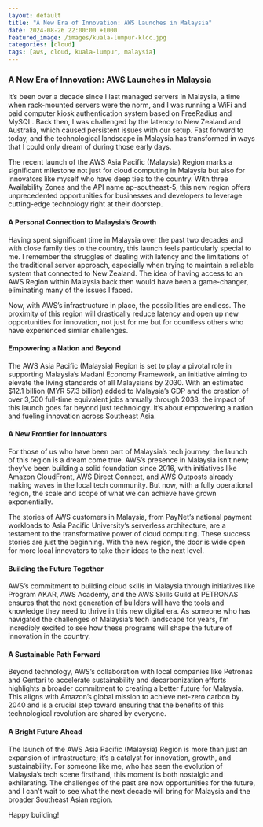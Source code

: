 ```yaml
---
layout: default
title: "A New Era of Innovation: AWS Launches in Malaysia"
date: 2024-08-26 22:00:00 +1000
featured_image: /images/kuala-lumpur-klcc.jpg
categories: [cloud]
tags: [aws, cloud, kuala-lumpur, malaysia]
---
```


### A New Era of Innovation: AWS Launches in Malaysia

It’s been over a decade since I last managed servers in Malaysia, a time when rack-mounted servers were the norm, and I was running a WiFi and paid computer kiosk authentication system based on FreeRadius and MySQL. Back then, I was challenged by the latency to New Zealand and Australia, which caused persistent issues with our setup. Fast forward to today, and the technological landscape in Malaysia has transformed in ways that I could only dream of during those early days.

The recent launch of the AWS Asia Pacific (Malaysia) Region marks a significant milestone not just for cloud computing in Malaysia but also for innovators like myself who have deep ties to the country. With three Availability Zones and the API name ap-southeast-5, this new region offers unprecedented opportunities for businesses and developers to leverage cutting-edge technology right at their doorstep.

#### A Personal Connection to Malaysia’s Growth

Having spent significant time in Malaysia over the past two decades and with close family ties to the country, this launch feels particularly special to me. I remember the struggles of dealing with latency and the limitations of the traditional server approach, especially when trying to maintain a reliable system that connected to New Zealand. The idea of having access to an AWS Region within Malaysia back then would have been a game-changer, eliminating many of the issues I faced.

Now, with AWS’s infrastructure in place, the possibilities are endless. The proximity of this region will drastically reduce latency and open up new opportunities for innovation, not just for me but for countless others who have experienced similar challenges.

#### Empowering a Nation and Beyond

The AWS Asia Pacific (Malaysia) Region is set to play a pivotal role in supporting Malaysia’s Madani Economy Framework, an initiative aiming to elevate the living standards of all Malaysians by 2030. With an estimated $12.1 billion (MYR 57.3 billion) added to Malaysia’s GDP and the creation of over 3,500 full-time equivalent jobs annually through 2038, the impact of this launch goes far beyond just technology. It’s about empowering a nation and fueling innovation across Southeast Asia.

#### A New Frontier for Innovators

For those of us who have been part of Malaysia’s tech journey, the launch of this region is a dream come true. AWS’s presence in Malaysia isn’t new; they’ve been building a solid foundation since 2016, with initiatives like Amazon CloudFront, AWS Direct Connect, and AWS Outposts already making waves in the local tech community. But now, with a fully operational region, the scale and scope of what we can achieve have grown exponentially.

The stories of AWS customers in Malaysia, from PayNet’s national payment workloads to Asia Pacific University’s serverless architecture, are a testament to the transformative power of cloud computing. These success stories are just the beginning. With the new region, the door is wide open for more local innovators to take their ideas to the next level.

#### Building the Future Together

AWS’s commitment to building cloud skills in Malaysia through initiatives like Program AKAR, AWS Academy, and the AWS Skills Guild at PETRONAS ensures that the next generation of builders will have the tools and knowledge they need to thrive in this new digital era. As someone who has navigated the challenges of Malaysia’s tech landscape for years, I’m incredibly excited to see how these programs will shape the future of innovation in the country.

#### A Sustainable Path Forward

Beyond technology, AWS’s collaboration with local companies like Petronas and Gentari to accelerate sustainability and decarbonization efforts highlights a broader commitment to creating a better future for Malaysia. This aligns with Amazon’s global mission to achieve net-zero carbon by 2040 and is a crucial step toward ensuring that the benefits of this technological revolution are shared by everyone.

#### A Bright Future Ahead

The launch of the AWS Asia Pacific (Malaysia) Region is more than just an expansion of infrastructure; it’s a catalyst for innovation, growth, and sustainability. For someone like me, who has seen the evolution of Malaysia’s tech scene firsthand, this moment is both nostalgic and exhilarating. The challenges of the past are now opportunities for the future, and I can’t wait to see what the next decade will bring for Malaysia and the broader Southeast Asian region.

Happy building!

